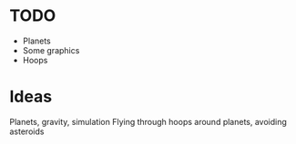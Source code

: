 # TODO

- Planets
- Some graphics
- Hoops

# Ideas

Planets, gravity, simulation
Flying through hoops around planets, avoiding asteroids
